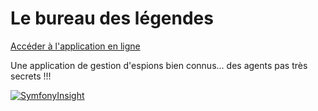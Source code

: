# Le bureau des légendes

[Accéder à l'application en ligne](https://le-bureau-des-legendes.herokuapp.com/)

Une application de gestion d'espions bien connus... des agents pas très secrets !!!

[![SymfonyInsight](https://insight.symfony.com/projects/a1d48a29-21ec-4881-b282-273ed0087555/big.svg)](https://insight.symfony.com/projects/a1d48a29-21ec-4881-b282-273ed0087555)
